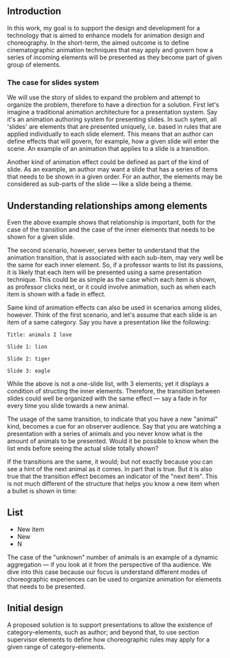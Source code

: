 ## Introduction

In this work, my goal is to support the design and development for a technology that is aimed to enhance models for animation design and choreography. In the short-term, the aimed outcome is to define cinematographic animation techniques that may apply and govern how a series of incoming elements will be presented as they become part of given group of elements. 

### The case for slides system 

We will use the story of slides to expand the problem and attempt to organize the problem, therefore to have a direction for a solution. First let's imagine a traditional animation architecture for a presentation system. Say it's an animation authoring system for presenting slides. In such sytem, all 'slides' are elements that are presented uniquely, i.e. based in rules that are applied individually to each slide element. This means that an author can define effects that will govern, for example, how a given slide will enter the scene. An example of an animation that applies to a slide is a transition. 

Another kind of animation effect could be defined as part of the kind of slide. As an example, an author may want a slide that has a series of items that needs to be shown in a given order. For an author, the elements may be considered as sub-parts of the slide — like a slide being a theme. 

## Understanding relationships among elements

Even the above example shows that relationship is important, both for the case of the transition and the case of the inner elements that needs to be shown for a given slide. 

The second scenario, however, serves better to understand that the animation transition, that is associated with each sub-item, may very well be the same for each inner element. So, if a professor wants to list its passions, it is likely that each item will be presented using a same presentation technique. This could be as simple as the case which each item is shown, as professor clicks next, or it could involve animation, such as when each item is shown with a fade in effect. 

Same kind of animation effects can also be used in scenarios among slides, however. Think of the first scenario, and let's assume that each slide is an item of a same category. Say you have a presentation like the following: 

```
Title: animals I love

Slide 1: lion

Slide 2: tiger

Slide 3: eagle
```

While the above is not a one-slide list, with 3 elements; yet it displays a condition of structing the inner elements. Therefore, the transition between slides could well be organized with the same effect — say a fade in for every time you slide towards a new animal. 

The usage of the same transition, to indicate that you have a new "animal" kind, becomes a cue for an observer audience. Say that you are watching a presentation with a series of animals and you never know what is the amount of animals to be presented. Would it be possible to know when the list ends before seeing the actual slide totally shown? 

If the transitions are the same, it would; but not exactly because you can see a hint of the next animal as it comes. In part that is true. But it is also true that the transition effect becomes an indicator of the "next item". This is not much different of the structure that helps you know a new item when a bullet is shown in time: 

## List 

* New item 
* New
* N

The case of the "unknown" number of animals is an example of a dynamic aggregation — if you look at it from the perspective of tha audience. We dive into this case because our focus is understand different modes of choreographic experiences can be used to organize animation for elements that needs to be presented. 

## Initial design 

A proposed solution is to support presentations to allow the existence of category-elements, such as author; and beyond that, to use section supervisor elements to define how choreographic rules may apply for a given range of category-elements. 


